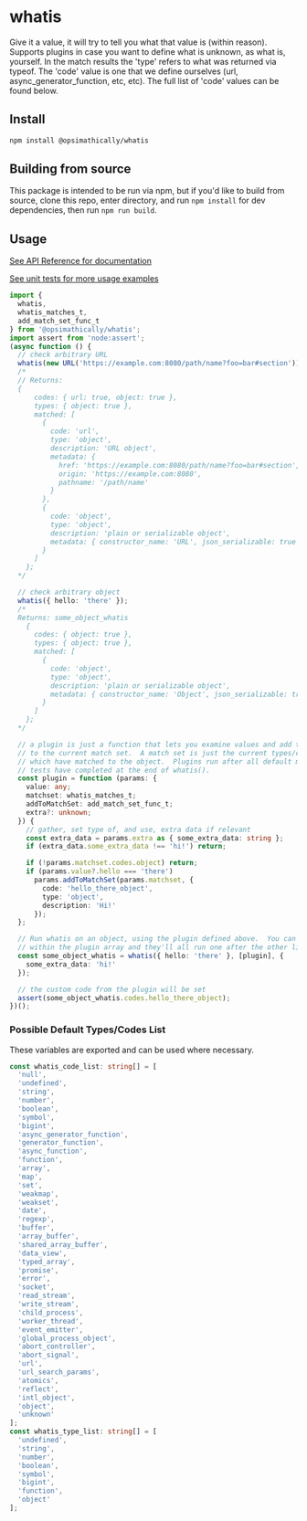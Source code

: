 # whatis

Give it a value, it will try to tell you what that value is (within reason). Supports
plugins in case you want to define what is unknown, as what is, yourself. In the match
results the 'type' refers to what was returned via typeof. The 'code' value is one that
we define ourselves (url, async_generator_function, etc, etc). The full list of 'code'
values can be found below.

## Install

```bash
npm install @opsimathically/whatis
```

## Building from source

This package is intended to be run via npm, but if you'd like to build from source,
clone this repo, enter directory, and run `npm install` for dev dependencies, then run
`npm run build`.

## Usage

[See API Reference for documentation](https://github.com/opsimathically/whatis/blob/main/docs/)

[See unit tests for more usage examples](https://github.com/opsimathically/whatis/blob/main/test/whatis.test.ts)

```typescript
import {
  whatis,
  whatis_matches_t,
  add_match_set_func_t
} from '@opsimathically/whatis';
import assert from 'node:assert';
(async function () {
  // check arbitrary URL
  whatis(new URL('https://example.com:8080/path/name?foo=bar#section'));
  /*
  // Returns:
  {
      codes: { url: true, object: true },
      types: { object: true },
      matched: [
        {
          code: 'url',
          type: 'object',
          description: 'URL object',
          metadata: {
            href: 'https://example.com:8080/path/name?foo=bar#section',
            origin: 'https://example.com:8080',
            pathname: '/path/name'
          }
        },
        {
          code: 'object',
          type: 'object',
          description: 'plain or serializable object',
          metadata: { constructor_name: 'URL', json_serializable: true }
        }
      ]
    };
  */

  // check arbitrary object
  whatis({ hello: 'there' });
  /*
  Returns: some_object_whatis
    {
      codes: { object: true },
      types: { object: true },
      matched: [
        {
          code: 'object',
          type: 'object',
          description: 'plain or serializable object',
          metadata: { constructor_name: 'Object', json_serializable: true }
        }
      ]
    };
  */

  // a plugin is just a function that lets you examine values and add them
  // to the current match set.  A match set is just the current types/codes
  // which have matched to the object.  Plugins run after all default match
  // tests have completed at the end of whatis().
  const plugin = function (params: {
    value: any;
    matchset: whatis_matches_t;
    addToMatchSet: add_match_set_func_t;
    extra?: unknown;
  }) {
    // gather, set type of, and use, extra data if relevant
    const extra_data = params.extra as { some_extra_data: string };
    if (extra_data.some_extra_data !== 'hi!') return;

    if (!params.matchset.codes.object) return;
    if (params.value?.hello === 'there')
      params.addToMatchSet(params.matchset, {
        code: 'hello_there_object',
        type: 'object',
        description: 'Hi!'
      });
  };

  // Run whatis on an object, using the plugin defined above.  You can have multiple plugins
  // within the plugin array and they'll all run one after the other linerally.
  const some_object_whatis = whatis({ hello: 'there' }, [plugin], {
    some_extra_data: 'hi!'
  });

  // the custom code from the plugin will be set
  assert(some_object_whatis.codes.hello_there_object);
})();
```

### Possible Default Types/Codes List

These variables are exported and can be used where necessary.

```typescript
const whatis_code_list: string[] = [
  'null',
  'undefined',
  'string',
  'number',
  'boolean',
  'symbol',
  'bigint',
  'async_generator_function',
  'generator_function',
  'async_function',
  'function',
  'array',
  'map',
  'set',
  'weakmap',
  'weakset',
  'date',
  'regexp',
  'buffer',
  'array_buffer',
  'shared_array_buffer',
  'data_view',
  'typed_array',
  'promise',
  'error',
  'socket',
  'read_stream',
  'write_stream',
  'child_process',
  'worker_thread',
  'event_emitter',
  'global_process_object',
  'abort_controller',
  'abort_signal',
  'url',
  'url_search_params',
  'atomics',
  'reflect',
  'intl_object',
  'object',
  'unknown'
];
const whatis_type_list: string[] = [
  'undefined',
  'string',
  'number',
  'boolean',
  'symbol',
  'bigint',
  'function',
  'object'
];
```
